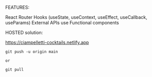 FEATURES:

React Router
Hooks (useState, useContext, useEffect, useCallback, useParams)
External APIs use
Functional components

HOSTED solution:

https://ciampelletti-cocktails.netlify.app

```
git push -u origin main

or

git pull
```
